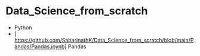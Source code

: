 # Data_Science_from_scratch
- Python
- [ https://github.com/SabarinathK/Data_Science_from_scratch/blob/main/Pandas/Pandas.ipynb] Pandas 
